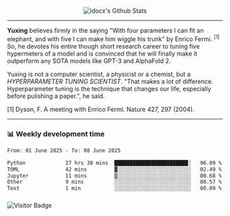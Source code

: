<div align="center">
    <img align="center" src="https://github-readme-stats.vercel.app/api?username=idocx&show_icons=true&count_private=true&hide_border=true" alt="idocx's Github Stats"></img>
</div>

---

**Yuxing** believes firmly in the saying "With four parameters I can fit an elephant, and with five I can make him wiggle his trunk" by Enrico Fermi. <sup>[1]</sup> So, he devotes his entire though short research career to tuning five hypermeters of a model and is convinced that he will finally make it outperform any SOTA models like GPT-3 and AlphaFold 2.

Yuxing is not a computer scientist, a physicist or a chemist, but a *HYPERPARAMETER TUNING SCIENTIST*. "That makes a lot of difference. Hyperparameter tuning is the technique that changes our life, especially before pulishing a paper.", he said.

[1] Dyson, F. A meeting with Enrico Fermi. Nature 427, 297 (2004).


---

### 📊 Weekly development time
<!--START_SECTION:waka-->

```txt
From: 01 June 2025 - To: 08 June 2025

Python             27 hrs 30 mins  ████████████████████████░   96.09 %
TOML               42 mins         ▓░░░░░░░░░░░░░░░░░░░░░░░░   02.49 %
Jupyter            11 mins         ▒░░░░░░░░░░░░░░░░░░░░░░░░   00.68 %
Other              9 mins          ░░░░░░░░░░░░░░░░░░░░░░░░░   00.57 %
Text               1 min           ░░░░░░░░░░░░░░░░░░░░░░░░░   00.09 %
```

<!--END_SECTION:waka-->

### 

![Visitor Badge](https://visitor-badge.laobi.icu/badge?page_id=idocx.idocx)
